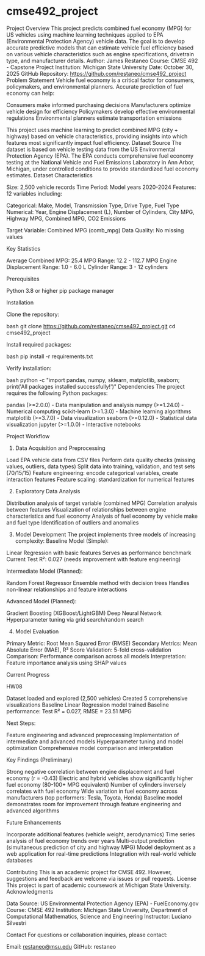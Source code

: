 # cmse492_project
Project Overview
This project predicts combined fuel economy (MPG) for US vehicles using machine learning techniques applied to EPA (Environmental Protection Agency) vehicle data. The goal is to develop accurate predictive models that can estimate vehicle fuel efficiency based on various vehicle characteristics such as engine specifications, drivetrain type, and manufacturer details.
Author: James Restaneo
Course: CMSE 492 - Capstone Project
Institution: Michigan State University
Date: October 30, 2025
GitHub Repository: https://github.com/restaneo/cmse492_project
Problem Statement
Vehicle fuel economy is a critical factor for consumers, policymakers, and environmental planners. Accurate prediction of fuel economy can help:

Consumers make informed purchasing decisions
Manufacturers optimize vehicle design for efficiency
Policymakers develop effective environmental regulations
Environmental planners estimate transportation emissions

This project uses machine learning to predict combined MPG (city + highway) based on vehicle characteristics, providing insights into which features most significantly impact fuel efficiency.
Dataset
Source
The dataset is based on vehicle testing data from the US Environmental Protection Agency (EPA). The EPA conducts comprehensive fuel economy testing at the National Vehicle and Fuel Emissions Laboratory in Ann Arbor, Michigan, under controlled conditions to provide standardized fuel economy estimates.
Dataset Characteristics

Size: 2,500 vehicle records
Time Period: Model years 2020-2024
Features: 12 variables including:

Categorical: Make, Model, Transmission Type, Drive Type, Fuel Type
Numerical: Year, Engine Displacement (L), Number of Cylinders, City MPG, Highway MPG, Combined MPG, CO2 Emissions


Target Variable: Combined MPG (comb_mpg)
Data Quality: No missing values

Key Statistics

Average Combined MPG: 25.4 MPG
Range: 12.2 - 112.7 MPG
Engine Displacement Range: 1.0 - 6.0 L
Cylinder Range: 3 - 12 cylinders


Prerequisites

Python 3.8 or higher
pip package manager

Installation

Clone the repository:

bash   git clone https://github.com/restaneo/cmse492_project.git
   cd cmse492_project

Install required packages:

bash   pip install -r requirements.txt

Verify installation:

bash   python -c "import pandas, numpy, sklearn, matplotlib, seaborn; print('All packages installed successfully!')"
Dependencies
The project requires the following Python packages:

pandas (>=2.0.0) - Data manipulation and analysis
numpy (>=1.24.0) - Numerical computing
scikit-learn (>=1.3.0) - Machine learning algorithms
matplotlib (>=3.7.0) - Data visualization
seaborn (>=0.12.0) - Statistical data visualization
jupyter (>=1.0.0) - Interactive notebooks

Project Workflow
1. Data Acquisition and Preprocessing

Load EPA vehicle data from CSV files
Perform data quality checks (missing values, outliers, data types)
Split data into training, validation, and test sets (70/15/15)
Feature engineering: encode categorical variables, create interaction features
Feature scaling: standardization for numerical features

2. Exploratory Data Analysis

Distribution analysis of target variable (combined MPG)
Correlation analysis between features
Visualization of relationships between engine characteristics and fuel economy
Analysis of fuel economy by vehicle make and fuel type
Identification of outliers and anomalies

3. Model Development
The project implements three models of increasing complexity:
Baseline Model (Simple):

Linear Regression with basic features
Serves as performance benchmark
Current Test R²: 0.027 (needs improvement with feature engineering)

Intermediate Model (Planned):

Random Forest Regressor
Ensemble method with decision trees
Handles non-linear relationships and feature interactions

Advanced Model (Planned):

Gradient Boosting (XGBoost/LightGBM)
Deep Neural Network
Hyperparameter tuning via grid search/random search

4. Model Evaluation

Primary Metric: Root Mean Squared Error (RMSE)
Secondary Metrics: Mean Absolute Error (MAE), R² Score
Validation: 5-fold cross-validation
Comparison: Performance comparison across all models
Interpretation: Feature importance analysis using SHAP values

Current Progress

HW08

Dataset loaded and explored (2,500 vehicles)
Created 5 comprehensive visualizations
Baseline Linear Regression model trained
Baseline performance: Test R² = 0.027, RMSE = 23.51 MPG


Next Steps:

Feature engineering and advanced preprocessing
Implementation of intermediate and advanced models
Hyperparameter tuning and model optimization
Comprehensive model comparison and interpretation



Key Findings (Preliminary)

Strong negative correlation between engine displacement and fuel economy (r = -0.43)
Electric and hybrid vehicles show significantly higher fuel economy (80-100+ MPG equivalent)
Number of cylinders inversely correlates with fuel economy
Wide variation in fuel economy across manufacturers (top performers: Tesla, Toyota, Honda)
Baseline model demonstrates room for improvement through feature engineering and advanced algorithms

Future Enhancements

Incorporate additional features (vehicle weight, aerodynamics)
Time series analysis of fuel economy trends over years
Multi-output prediction (simultaneous prediction of city and highway MPG)
Model deployment as a web application for real-time predictions
Integration with real-world vehicle databases

Contributing
This is an academic project for CMSE 492. However, suggestions and feedback are welcome via issues or pull requests.
License
This project is part of academic coursework at Michigan State University. 
Acknowledgments

Data Source: US Environmental Protection Agency (EPA) - FuelEconomy.gov
Course: CMSE 492 
Institution: Michigan State University, Department of Computational Mathematics, Science and Engineering
Instructor: Luciano Silvestri

Contact
For questions or collaboration inquiries, please contact:

Email: restaneo@msu.edu
GitHub: restaneo
